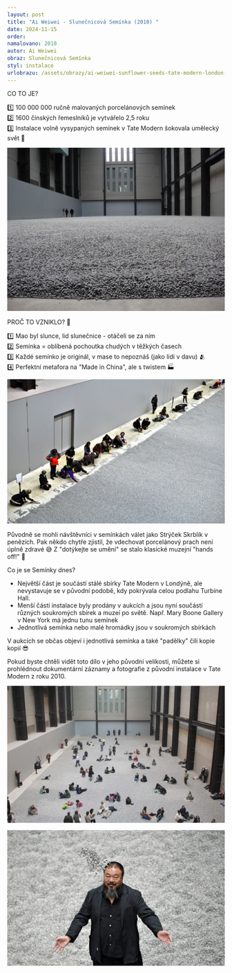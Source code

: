 ```yaml
---
layout: post
title: "Ai Weiwei - Slunečnicová Semínka (2010) "
date: 2024-11-15
order: 
namalovano: 2010
autor: Ai Weiwei
obraz: Slunečnicová Semínka
styl: instalace
urlobrazu: /assets/obrazy/ai-weiwei-sunflower-seeds-tate-modern-london-may-2-2011.jpg
---
```


CO TO JE?

1️⃣ 100 000 000 ručně malovaných porcelánových semínek \
2️⃣ 1600 čínských řemeslníků je vytvářelo  2,5 roku \
3️⃣ Instalace volně vysypaných semínek v Tate Modern šokovala umělecký svět 🎨 

![Ai Weiwei - Slunečnicová Semínka (2010)](/assets/obrazy/slunecnicova-seminka.jpg)

PROČ TO VZNIKLO? 🤔

1️⃣ Mao byl slunce, lid slunečnice - otáčeli se za ním \
2️⃣ Semínka = oblíbená pochoutka chudých v těžkých časech \
3️⃣ Každé semínko je originál, v mase to nepoznáš (jako lidi v davu) 🫂 \
4️⃣ Perfektní metafora na "Made in China", ale s twistem 🏭 

![Ai Weiwei - Slunečnicová Semínka (2010)](/assets/obrazy/tate-slunecnicova-seminka.jpg)

Původně se mohli návštěvníci v semínkách válet jako Strýček Skrblík v penězích. Pak někdo chytře zjistil, že vdechovat porcelánový prach není úplně zdravé 😅 Z "dotýkejte se umění" se stalo klasické muzejní "hands off!" 🚫

Co je se Semínky dnes?
- Největší část je součástí stálé sbírky Tate Modern v Londýně, ale nevystavuje se v původní podobě, kdy pokrývala celou podlahu Turbine Hall.
- Menší části instalace byly prodány v aukcích a jsou nyní součástí různých soukromých sbírek a muzeí po světě. Např. Mary Boone Gallery v New York má jednu tunu semínek
- Jednotlivá semínka nebo malé hromádky jsou v soukromých sbírkách

V aukcích se občas objeví i jednotlivá semínka a také "padělky" čili kopie kopií 😎

Pokud byste chtěli vidět toto dílo v jeho původní velikosti, můžete si prohlédnout dokumentární záznamy a fotografie z původní instalace v Tate Modern z roku 2010. 

![Ai Weiwei - Slunečnicová Semínka (2010)](/assets/obrazy/ss-landscape.webp)

![Ai Weiwei - Slunečnicová Semínka (2010)](/assets/obrazy/ai-weiwei-sunflower-seeds-tate-modern-london-may-2-2011.jpg)